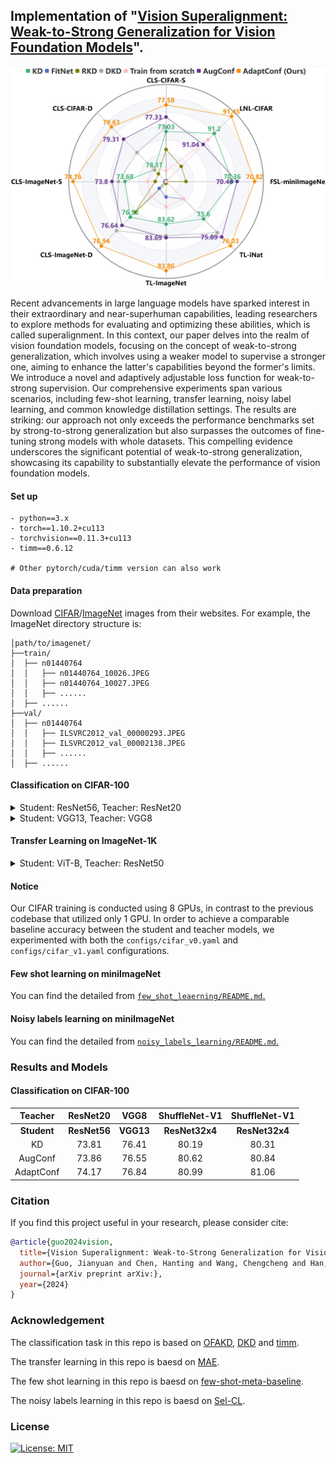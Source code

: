 ## Implementation of  "[Vision Superalignment: Weak-to-Strong Generalization for Vision Foundation Models]()".


<p align="center">
  <img src="figs/vision_wsg.PNG" >
</p>
<p align="center">
</p>
Recent advancements in large language models have sparked interest in their extraordinary and near-superhuman capabilities, leading researchers to explore methods for evaluating and optimizing these abilities, which is called superalignment. In this context, our paper delves into the realm of vision foundation models, focusing on the concept of weak-to-strong generalization, which involves using a weaker model to supervise a stronger one, aiming to enhance the latter's capabilities beyond the former's limits. We introduce a novel and adaptively adjustable loss function for weak-to-strong supervision. Our comprehensive experiments span various scenarios, including few-shot learning, transfer learning, noisy label learning, and common knowledge distillation settings. The results are striking: our approach not only exceeds the performance benchmarks set by strong-to-strong generalization but also surpasses the outcomes of fine-tuning strong models with whole datasets. This compelling evidence underscores the significant potential of weak-to-strong generalization, showcasing its capability to substantially elevate the performance of vision foundation models.


#### Set up
```
- python==3.x
- torch==1.10.2+cu113
- torchvision==0.11.3+cu113
- timm==0.6.12

# Other pytorch/cuda/timm version can also work
```

#### Data preparation

Download  [CIFAR](https://www.cs.toronto.edu/~kriz/cifar.html)/[ImageNet](http://image-net.org/) images from their websites.
For example, the ImageNet directory structure is:

```
│path/to/imagenet/
├──train/
│  ├── n01440764
│  │   ├── n01440764_10026.JPEG
│  │   ├── n01440764_10027.JPEG
│  │   ├── ......
│  ├── ......
├──val/
│  ├── n01440764
│  │   ├── ILSVRC2012_val_00000293.JPEG
│  │   ├── ILSVRC2012_val_00002138.JPEG
│  │   ├── ......
│  ├── ......
```

#### Classification on CIFAR-100

<details>
<summary>
Student: ResNet56, Teacher: ResNet20
</summary>

To train ResNet56 (Teacher: ResNet20) on CIFAR-100 with **AdaptConf** on 8 gpus:

```
python -m torch.distributed.launch --nproc_per_node=8 train.py /cache/data/cifar/ --config configs/cifar_v0.yaml --model resnet56 --distiller adaptconf --output /cache/output/res56_res20_adaptconf --teacher resnet20 --teacher-pretrained /cache/ckpt/cifar/v0_resnet20_68.93.pth --superalignment-rate 0.3 --superalignment-threshold 0.5
```
</details>

<details>
<summary>
Student: VGG13, Teacher: VGG8
</summary>

To train VGG13 (Teacher: VGG8) on CIFAR-100 with **KD** on 8 gpus:

```
python -m torch.distributed.launch --nproc_per_node=8 train.py /cache/data/cifar/ --config configs/cifar_v1.yaml --model vgg13 --distiller kd --output /cache/output/vgg13_vgg8_adaptconf --teacher vgg8 --teacher-pretrained /cache/ckpt/cifar/vgg8_71.99.pth
```

To train VGG13 (Teacher: VGG8) on CIFAR-100 with **AdaptConf** on 8 gpus:

```
python -m torch.distributed.launch --nproc_per_node=8 train.py /cache/data/cifar/ --config configs/cifar_v1.yaml --model vgg13 --distiller adaptconf --output /cache/output/vgg13_vgg8_adaptconf --teacher vgg8 --teacher-pretrained /cache/ckpt/cifar/vgg8_71.99.pth --superalignment-rate 0.3 --superalignment-threshold 0.5
```
</details>

#### Transfer Learning on ImageNet-1K

<details>
<summary>
Student: ViT-B, Teacher: ResNet50
</summary>

To finetune MAE pretrained ViT-B on ImageNet-1K with adaptconf on 8 gpus:

```
python -m torch.distributed.launch --nproc_per_node=8 train.py /cache/data/imagenet/ --config configs/imagenet_mae.yaml --model vit_base_patch16_224 --amp --distiller adaptconf --finetune /cache/ckpt/mae_pretrain_vit_base.pth --output /cache/output/imgaenet/vit_adaptconf/ --teacher resnet50 --teacher-pretrained /cache/ckpt/imagenet/resnet50_a1_0-14fe96d1.pth --superalignment-rate 0.3 --superalignment-threshold 4.0
```
</details>


#### Notice

Our CIFAR training is conducted using 8 GPUs, in contrast to the previous codebase that utilized only 1 GPU. In order to achieve a comparable baseline accuracy between the student and teacher models, we experimented with both the ```configs/cifar_v0.yaml``` and ```configs/cifar_v1.yaml``` configurations.

#### Few shot learning on miniImageNet
You can find the detailed from [`few_shot_leaerning/README.md`.](https://github.com/ggjy/vision_weak_to_strong/blob/main/few_shot_leaerning/README.md)

#### Noisy labels learning on miniImageNet
You can find the detailed from [`noisy_labels_learning/README.md`.](https://github.com/ggjy/vision_weak_to_strong/blob/main/noisy_labels_learning/README.md)

### Results and Models

#### Classification on CIFAR-100

| Teacher | ResNet20 | VGG8 | ShuffleNet-V1 |  ShuffleNet-V1 |
| :---: | :---: | :---: | :---: | :---: |
| **Student** | **ResNet56** | **VGG13** | **ResNet32x4** | **ResNet32x4** |
| KD | 73.81 | 76.41 | 80.19 | 80.31 |
| AugConf | 73.86 | 76.55 | 80.62 | 80.84 |
| AdaptConf | 74.17 | 76.84 | 80.99 | 81.06 |



### Citation

If you find this project useful in your research, please consider cite:

```bibtex
@article{guo2024vision,
  title={Vision Superalignment: Weak-to-Strong Generalization for Vision Foundation Models},
  author={Guo, Jianyuan and Chen, Hanting and Wang, Chengcheng and Han, Kai and Xu, Chang and Wang, Yunhe },
  journal={arXiv preprint arXiv:},
  year={2024}
}
```


### Acknowledgement

The classification task in this repo is based on [OFAKD](https://github.com/Hao840/OFAKD/tree/main), [DKD](https://github.com/megvii-research/mdistiller) and [timm](https://github.com/rwightman/pytorch-image-models).

The transfer learning  in this repo is baesd on [MAE](https://github.com/facebookresearch/mae).

The few shot learning in this repo is baesd on [few-shot-meta-baseline](https://github.com/yinboc/few-shot-meta-baseline).

The noisy labels learning in this repo is baesd on [Sel-CL](https://github.com/ShikunLi/Sel-CL).

### License

[![License: MIT](https://img.shields.io/badge/License-MIT-yellow.svg)](https://opensource.org/licenses/MIT)
